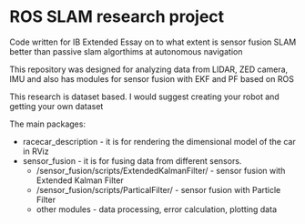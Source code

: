 # ROS SLAM research project

Code written for IB Extended Essay on to what extent is sensor fusion SLAM better than passive slam algorthims at autonomous navigation

This repository was designed for analyzing data from LIDAR, ZED camera, IMU and also has modules for sensor fusion with EKF and PF based on ROS

This research is dataset based. I would suggest creating your robot and getting your own dataset

The main packages:
- racecar_description - it is for rendering the dimensional model of the car in RViz
- sensor_fusion - it is for fusing data from different sensors.
    - /sensor_fusion/scripts/ExtendedKalmanFilter/ - sensor fusion with Extended Kalman Filter
    - /sensor_fusion/scripts/ParticalFilter/ - sensor fusion with Particle Filter
    - other modules - data processing, error calculation, plotting data
